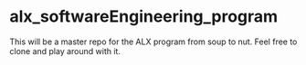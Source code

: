 # alx_softwareEngineering_program
This will be a master repo for the ALX program from soup to nut. Feel free to clone and play around with it.

